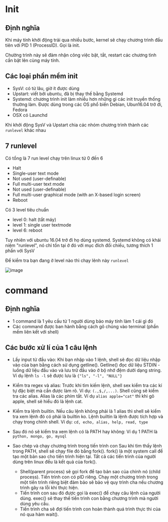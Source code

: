 # Init
## Định nghĩa
Khi máy tính khởi động trải qua nhiều bước, kernel sẽ chạy chương trình đầu tiên với PID 1 (ProcessID). Gọi là init.

Chường trình này sẽ đảm nhận công việc bật, tắt, restart các chương tình cần bật lên cùng máy tính.

## Các loại phần mềm init
- SysV: có từ lâu, giờ ít được dùng
- Upstart: viết bởi ubuntu, đã bị thay thế bằng Systemd
- Systemd: chương trình init làm nhiều hơn những gì các init truyền thống thường làm. Được dùng trong các OS phổ biến Debian, Ubun16.04 trở đi, Fedora
- OSX có Launchd

Khi khởi động SysV và Upstart chia các nhóm chương trình thành các `runlevel` khác nhau

## 7 runlevel
Có tổng là 7 run level chạy trên linux từ 0 đến 6
- Halt
- Single-user text mode
- Not used (user-definable)
- Full multi-user text mode
- Not used (user-definable)
- Full multi-user graphical mode (with an X-based login screen)
- Reboot

Có 3 level tiêu chuẩn
- level 0: halt (tắt máy)
- level 1: single user textmode
- level 6: reboot

Tuy nhiên với ubuntu 16.04 trở đi họ dùng systemd. Systemd không có khái niệm "runlevel", nó chỉ tồn tại ở đó với mục đích đối chiếu, tương thích 1 phần với SysV


Để kiểm tra bạn đang ở level nào thì chạy lênh này `runlevel`

![image](https://user-images.githubusercontent.com/45547213/68826887-66740600-06d2-11ea-99c6-c1bb02524976.png)

# command

## Định nghĩa
- 1 command là 1 yêu cầu từ 1 người dùng bảo máy tính làm 1 cái gì đó
- Các command được ban hành bằng cách gõ chúng vào terminal (phần mềm liên kết với shell)


## Các bước xử lí của 1 câu lệnh 
- Lấy input từ đầu vào: Khi bạn nhập vào 1 lệnh, shell sẽ đọc dữ liệu nhập vào của bạn bằng cách sử dụng getline(). Getline() đọc dữ liệu STDIN - luồng dữ liệu đầu vào và lưu trữ đầu vào ở bộ nhớ đệm dưới dạng string. Ví dụ lệnh `ls -l` sẽ được lưu là `{"ls", "-l", "NULL"}`

- Kiểm tra regex và alias: Trước khi tìm kiếm lệnh, shell sex kiểm tra các kí tự đặc biệt mà cần được làm rõ. Ví dụ: `(.,$,/,...)`. Shell cũng sẽ kiểm tra các alias. Alias là các phím tắt. Ví dụ `alias apple="cat"` thì khi gõ apple, shell sẽ hiểu đó là lệnh cat.

- Kiểm tra lệnh builtin. Nếu câu lệnh không phải là 1 alias thì shell sẽ kiểm tra xem lệnh đó có phải là builtin ko. Lệnh builtin là lệnh được tích hợp và chạy trong chính shell. Ví dụ: `cd, echo, alias, help, read, type`

- Sau đó nó sẽ kiểm tra xem lệnh có là PATH hay không: Ví dụ 1 PATH là `python, mongo, go, mysql`

- Sao chép và chạy chương trình trong tiến trình con Sau khi tìm thấy lệnh trong PATH, shell sẽ chạy file đó bằng fork(). fork() là một system call để tạo một bản sao cho tiến trình hiện tại. Tất cả các tiến trình của người dùng trên linux đều là kết quả của fork().

    + Shell(parent process) sẽ gọi fork để tạo bản sao của chính nó (child process). Tiến trình con có pID riêng. Chạy một chương trình trong một tiến trình riêng biệt đảm bảo sẽ bảo vệ quy trình cha nếu chương trình gây ra lỗi khi thực hiện.
    + Tiến trình con sau đó được gọi là exec() để chạy câu lệnh của người dùng. exec() sẽ thay thế tiến trình con bằng chương trình mà người dùng yêu cầu.
    + Tiến trình cha sẽ đợi tiến trình con hoàn thành quá trình thực thi của nó qua hàm wait().
